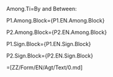 Among.Ti=By and Between:

P1.Among.Block={P1.EN.Among.Block}

P2.Among.Block={P2.EN.Among.Block}

P1.Sign.Block={P1.EN.Sign.Block}

P2.Sign.Block={P2.EN.Sign.Block}

=[ZZ/Form/EN/Agt/Text/0.md]
